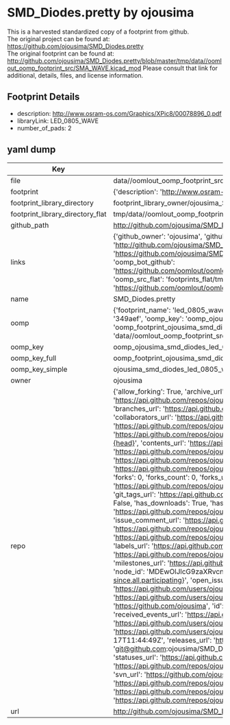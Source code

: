 # SMD_Diodes.pretty by ojousima  
This is a harvested standardized copy of a footprint from github.  
The original project can be found at:  
https://github.com/ojousima/SMD_Diodes.pretty  
The original footprint can be found at:
http://github.com/ojousima/SMD_Diodes.pretty/blob/master/tmp/data//oomlout_oomp_footprint_src/SMA_WAVE.kicad_mod
Please consult that link for additional, details, files, and license information.  
## Footprint Details
* description: http://www.osram-os.com/Graphics/XPic8/00078896_0.pdf  
* libraryLink: LED_0805_WAVE  
* number_of_pads: 2  
## yaml dump  
| Key | Value |  
| --- | --- |  
| file | data//oomlout_oomp_footprint_src/SMD_Diodes.pretty/LED_0805_WAVE.kicad_mod |  
| footprint | {'description': 'http://www.osram-os.com/Graphics/XPic8/00078896_0.pdf', 'libraryLink': 'LED_0805_WAVE', 'number_of_pads': 2} |  
| footprint_library_directory | footprint_library_owner/ojousima_SMD_Diodes.pretty |  
| footprint_library_directory_flat | tmp/data//oomlout_oomp_footprint_src/footprints_flat/ojousima_smd_diodes_led_0805_wave/working |  
| github_path | http://github.com/ojousima/SMD_Diodes.pretty/blob/master/tmp/data//oomlout_oomp_footprint_src/LED_0805_WAVE.kicad_mod |  
| links | {'github_owner': 'ojousima', 'github_repo_name': 'SMD_Diodes.pretty', 'github_src': 'http://github.com/ojousima/SMD_Diodes.pretty/blob/master/tmp/data//oomlout_oomp_footprint_src/SMA_WAVE.kicad_mod', 'github_src_repo': 'https://github.com/ojousima/SMD_Diodes.pretty', 'oomp_bot': 'tmp/data//oomlout_oomp_footprint_src/footprints/ojousima_smd_diodes_led_0805_wave/working', 'oomp_bot_github': 'https://github.com/oomlout/oomlout_oomp_footprint_bot/tree/main/tmp/data//oomlout_oomp_footprint_src/footprints/ojousima_smd_diodes_led_0805_wave/working', 'oomp_src_flat': 'footprints_flat/tmp/data//oomlout_oomp_footprint_src/footprints_flat/ojousima_smd_diodes_led_0805_wave/working', 'oomp_src_flat_github': 'https://github.com/oomlout/oomlout_oomp_footprint_src/tree/main/tmp/data//oomlout_oomp_footprint_src/footprints_flat/ojousima_smd_diodes_led_0805_wave/working'} |  
| name | SMD_Diodes.pretty |  
| oomp | {'footprint_name': 'led_0805_wave', 'library_name': 'smd_diodes', 'md5': '349aef49450a9f59bd66cc74bc27d7e9', 'md5_10': '349aef4945', 'md5_5': '349ae', 'md5_6': '349aef', 'oomp_key': 'oomp_ojousima_smd_diodes_led_0805_wave', 'oomp_key_extra': 'oomp_footprint_ojousima_smd_diodes_led_0805_wave', 'oomp_key_full': 'oomp_footprint_ojousima_smd_diodes_led_0805_wave_349aef', 'oomp_key_simple': 'ojousima_smd_diodes_led_0805_wave', 'original_filename': 'data//oomlout_oomp_footprint_src/SMD_Diodes.pretty/LED_0805_WAVE.kicad_mod', 'owner_name': 'ojousima'} |  
| oomp_key | oomp_ojousima_smd_diodes_led_0805_wave |  
| oomp_key_full | oomp_footprint_ojousima_smd_diodes_led_0805_wave |  
| oomp_key_simple | ojousima_smd_diodes_led_0805_wave |  
| owner | ojousima |  
| repo | {'allow_forking': True, 'archive_url': 'https://api.github.com/repos/ojousima/SMD_Diodes.pretty/{archive_format}{/ref}', 'archived': False, 'assignees_url': 'https://api.github.com/repos/ojousima/SMD_Diodes.pretty/assignees{/user}', 'blobs_url': 'https://api.github.com/repos/ojousima/SMD_Diodes.pretty/git/blobs{/sha}', 'branches_url': 'https://api.github.com/repos/ojousima/SMD_Diodes.pretty/branches{/branch}', 'clone_url': 'https://github.com/ojousima/SMD_Diodes.pretty.git', 'collaborators_url': 'https://api.github.com/repos/ojousima/SMD_Diodes.pretty/collaborators{/collaborator}', 'comments_url': 'https://api.github.com/repos/ojousima/SMD_Diodes.pretty/comments{/number}', 'commits_url': 'https://api.github.com/repos/ojousima/SMD_Diodes.pretty/commits{/sha}', 'compare_url': 'https://api.github.com/repos/ojousima/SMD_Diodes.pretty/compare/{base}...{head}', 'contents_url': 'https://api.github.com/repos/ojousima/SMD_Diodes.pretty/contents/{+path}', 'contributors_url': 'https://api.github.com/repos/ojousima/SMD_Diodes.pretty/contributors', 'created_at': '2014-06-14T11:00:59Z', 'default_branch': 'master', 'deployments_url': 'https://api.github.com/repos/ojousima/SMD_Diodes.pretty/deployments', 'description': 'SMD diode footprints for kicad', 'disabled': False, 'downloads_url': 'https://api.github.com/repos/ojousima/SMD_Diodes.pretty/downloads', 'events_url': 'https://api.github.com/repos/ojousima/SMD_Diodes.pretty/events', 'fork': False, 'forks': 0, 'forks_count': 0, 'forks_url': 'https://api.github.com/repos/ojousima/SMD_Diodes.pretty/forks', 'full_name': 'ojousima/SMD_Diodes.pretty', 'git_commits_url': 'https://api.github.com/repos/ojousima/SMD_Diodes.pretty/git/commits{/sha}', 'git_refs_url': 'https://api.github.com/repos/ojousima/SMD_Diodes.pretty/git/refs{/sha}', 'git_tags_url': 'https://api.github.com/repos/ojousima/SMD_Diodes.pretty/git/tags{/sha}', 'git_url': 'git://github.com/ojousima/SMD_Diodes.pretty.git', 'has_discussions': False, 'has_downloads': True, 'has_issues': True, 'has_pages': False, 'has_projects': True, 'has_wiki': True, 'homepage': None, 'hooks_url': 'https://api.github.com/repos/ojousima/SMD_Diodes.pretty/hooks', 'html_url': 'https://github.com/ojousima/SMD_Diodes.pretty', 'id': 20830322, 'is_template': False, 'issue_comment_url': 'https://api.github.com/repos/ojousima/SMD_Diodes.pretty/issues/comments{/number}', 'issue_events_url': 'https://api.github.com/repos/ojousima/SMD_Diodes.pretty/issues/events{/number}', 'issues_url': 'https://api.github.com/repos/ojousima/SMD_Diodes.pretty/issues{/number}', 'keys_url': 'https://api.github.com/repos/ojousima/SMD_Diodes.pretty/keys{/key_id}', 'labels_url': 'https://api.github.com/repos/ojousima/SMD_Diodes.pretty/labels{/name}', 'language': None, 'languages_url': 'https://api.github.com/repos/ojousima/SMD_Diodes.pretty/languages', 'license': None, 'merges_url': 'https://api.github.com/repos/ojousima/SMD_Diodes.pretty/merges', 'milestones_url': 'https://api.github.com/repos/ojousima/SMD_Diodes.pretty/milestones{/number}', 'mirror_url': None, 'name': 'SMD_Diodes.pretty', 'network_count': 0, 'node_id': 'MDEwOlJlcG9zaXRvcnkyMDgzMDMyMg==', 'notifications_url': 'https://api.github.com/repos/ojousima/SMD_Diodes.pretty/notifications{?since,all,participating}', 'open_issues': 0, 'open_issues_count': 0, 'owner': {'avatar_url': 'https://avatars.githubusercontent.com/u/2360368?v=4', 'events_url': 'https://api.github.com/users/ojousima/events{/privacy}', 'followers_url': 'https://api.github.com/users/ojousima/followers', 'following_url': 'https://api.github.com/users/ojousima/following{/other_user}', 'gists_url': 'https://api.github.com/users/ojousima/gists{/gist_id}', 'gravatar_id': '', 'html_url': 'https://github.com/ojousima', 'id': 2360368, 'login': 'ojousima', 'node_id': 'MDQ6VXNlcjIzNjAzNjg=', 'organizations_url': 'https://api.github.com/users/ojousima/orgs', 'received_events_url': 'https://api.github.com/users/ojousima/received_events', 'repos_url': 'https://api.github.com/users/ojousima/repos', 'site_admin': False, 'starred_url': 'https://api.github.com/users/ojousima/starred{/owner}{/repo}', 'subscriptions_url': 'https://api.github.com/users/ojousima/subscriptions', 'type': 'User', 'url': 'https://api.github.com/users/ojousima'}, 'private': False, 'pulls_url': 'https://api.github.com/repos/ojousima/SMD_Diodes.pretty/pulls{/number}', 'pushed_at': '2014-06-17T11:44:49Z', 'releases_url': 'https://api.github.com/repos/ojousima/SMD_Diodes.pretty/releases{/id}', 'size': 152, 'ssh_url': 'git@github.com:ojousima/SMD_Diodes.pretty.git', 'stargazers_count': 0, 'stargazers_url': 'https://api.github.com/repos/ojousima/SMD_Diodes.pretty/stargazers', 'statuses_url': 'https://api.github.com/repos/ojousima/SMD_Diodes.pretty/statuses/{sha}', 'subscribers_count': 2, 'subscribers_url': 'https://api.github.com/repos/ojousima/SMD_Diodes.pretty/subscribers', 'subscription_url': 'https://api.github.com/repos/ojousima/SMD_Diodes.pretty/subscription', 'svn_url': 'https://github.com/ojousima/SMD_Diodes.pretty', 'tags_url': 'https://api.github.com/repos/ojousima/SMD_Diodes.pretty/tags', 'teams_url': 'https://api.github.com/repos/ojousima/SMD_Diodes.pretty/teams', 'temp_clone_token': None, 'topics': [], 'trees_url': 'https://api.github.com/repos/ojousima/SMD_Diodes.pretty/git/trees{/sha}', 'updated_at': '2014-06-17T11:44:49Z', 'url': 'https://api.github.com/repos/ojousima/SMD_Diodes.pretty', 'visibility': 'public', 'watchers': 0, 'watchers_count': 0, 'web_commit_signoff_required': False} |  
| url | http://github.com/ojousima/SMD_Diodes.pretty |  

